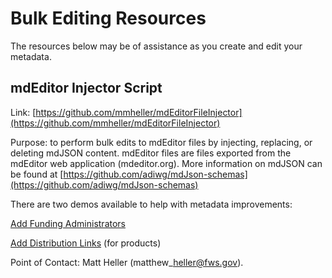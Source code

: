 # Bulk Editing Resources

The resources below may be of assistance as you create and edit your metadata.

## mdEditor Injector Script

Link: [https://github.com/mmheller/mdEditorFileInjector](https://github.com/mmheller/mdEditorFileInjector)

Purpose: to perform bulk edits to mdEditor files by injecting, replacing, or deleting mdJSON content. mdEditor files are files exported from the mdEditor web application \(mdeditor.org\). More information on mdJSON can be found at [https://github.com/adiwg/mdJson-schemas](https://github.com/adiwg/mdJson-schemas)

There are two demos available to help with metadata improvements:

[Add Funding Administrators](injector-script-funding.md)

[Add Distribution Links](injector-script-distribution-links.md) \(for products\)

Point of Contact: Matt Heller \(matthew\_heller@fws.gov\).

